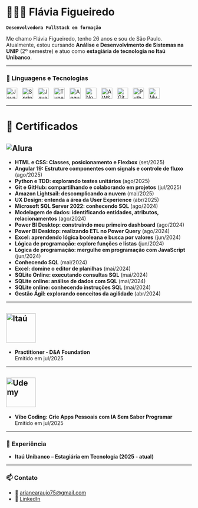 # 👩🏻‍💻 Flávia Figueiredo

**`Desenvolvedora FullStack em formação`**

Me chamo Flávia Figueiredo, tenho 26 anos e sou de São Paulo. Atualmente, estou cursando **Análise e Desenvolvimento de Sistemas na UNIP** (2º semestre) e atuo como **estagiária de tecnologia no Itaú Unibanco**.  

---

### 🤖 Linguagens e Tecnologias

<img align="left" alt="Java" title="Java" width="30px" style="padding-right: 10px;" src="https://cdn.jsdelivr.net/gh/devicons/devicon@latest/icons/java/java-original.svg"/>
<img align="left" alt="Spring" title="Spring Boot" width="30px" style="padding-right: 10px;" src="https://cdn.jsdelivr.net/gh/devicons/devicon@latest/icons/spring/spring-original.svg"/>
<img align="left" alt="JavaScript" title="JavaScript" width="30px" style="padding-right: 10px;" src="https://cdn.jsdelivr.net/gh/devicons/devicon@latest/icons/javascript/javascript-original.svg"/>
<img align="left" alt="TypeScript" title="TypeScript" width="30px" style="padding-right: 10px;" src="https://cdn.jsdelivr.net/gh/devicons/devicon@latest/icons/typescript/typescript-original.svg"/>
<img align="left" alt="Angular" title="Angular" width="30px" style="padding-right: 10px;" src="https://cdn.jsdelivr.net/gh/devicons/devicon@latest/icons/angular/angular-original.svg"/>
<img align="left" alt="Node.js" title="Node.js" width="30px" style="padding-right: 10px;" src="https://cdn.jsdelivr.net/gh/devicons/devicon@latest/icons/nodejs/nodejs-original.svg"/>
<img align="left" alt="AWS" title="AWS" width="30px" style="padding-right: 10px;" src="https://cdn.jsdelivr.net/gh/simple-icons/simple-icons/icons/amazonaws.svg"/>
<img align="left" alt="Git" title="Git" width="30px" style="padding-right: 10px;" src="https://cdn.jsdelivr.net/gh/devicons/devicon@latest/icons/git/git-original.svg"/>
<img align="left" alt="Python" title="Python" width="30px" style="padding-right: 10px;" src="https://cdn.jsdelivr.net/gh/devicons/devicon@latest/icons/python/python-original.svg"/>
<img align="left" alt="MySQL" title="MySQL" width="30px" style="padding-right: 10px;" src="https://cdn.jsdelivr.net/gh/devicons/devicon@latest/icons/mysql/mysql-original.svg"/>

<br/>
<br/>

---

# 📜 Certificados

## ![Alura](https://www.alura.com.br/assets/img/alura-logo.1686744883.svg) 
- **HTML e CSS: Classes, posicionamento e Flexbox** (set/2025)
- **Angular 19: Estruture componentes com signals e controle de fluxo** (ago/2025)
- **Python e TDD: explorando testes unitários**  (ago/2025)
- **Git e GitHub: compartilhando e colaborando em projetos**  (jul/2025)
- **Amazon Lightsail: descomplicando a nuvem** (mai/2025)
- **UX Design: entenda a área da User Experience**  (abr/2025)
- **Microsoft SQL Server 2022: conhecendo SQL** (ago/2024)  
- **Modelagem de dados: identificando entidades, atributos, relacionamentos** (ago/2024)  
- **Power BI Desktop: construindo meu primeiro dashboard** (ago/2024)  
- **Power BI Desktop: realizando ETL no Power Query** (ago/2024)  
- **Excel: aprendendo lógica booleana e busca por valores** (jun/2024)  
- **Lógica de programação: explore funções e listas** (jun/2024)  
- **Lógica de programação: mergulhe em programação com JavaScript** (jun/2024)  
- **Conhecendo SQL** (mai/2024)  
- **Excel: domine o editor de planilhas** (mai/2024)  
- **SQLite Online: executando consultas SQL** (mai/2024)  
- **SQLite online: análise de dados com SQL** (mai/2024)  
- **SQLite online: conhecendo instruções SQL** (mai/2024)  
- **Gestão Ágil: explorando conceitos da agilidade** (abr/2024)  

---

## <img src="https://logospng.org/download/itau/logo-itau-4096.png" alt="Itaú" width="80px"/> 
- **Practitioner - D&A Foundation**  
  Emitido em jul/2025  

---

## <img src="https://www.udemy.com/staticx/udemy/images/v7/logo-udemy.svg" alt="Udemy" width="80px"/> 
- **Vibe Coding: Crie Apps Pessoais com IA Sem Saber Programar**  
  Emitido em jul/2025 

---

### 💼 Experiência
- **Itaú Unibanco – Estagiária em Tecnologia (2025 - atual)**  

---

### 📫 Contato
- 📧 arianearaujo75@gmail.com  
- 🔗 [LinkedIn](https://www.linkedin.com/in/fl%C3%A1via-figueiredo-714754231/)  
